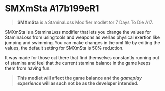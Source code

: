 # SMXmSta A17b199eR1

> **SMXmSta** is a StaminaLoss Modifier modlet for 7 Days To Die A17.

SMXmSta is a StaminaLoss modifier that lets you change the values for StaminaLoss from using tools and weapons as well as physical exertion like jumping and swimming. You can make changes in the xml file by editing the values, the default setting for SMXmSta is 50% reduction.

It was made for those out there that find themselves constantly running out of stamina and feel that the current stamina balance in the game keeps them from having fun.

> **This modlet will affect the game balance and the _gameplay experience_ will as such not be as the developer intended.**
